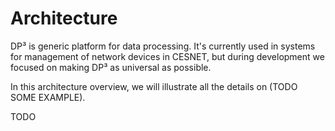 # Architecture

DP³ is generic platform for data processing. It's currently used in systems for management of network devices in CESNET, but during development we focused on making DP³ as universal as possible.

In this architecture overview, we will illustrate all the details on (TODO SOME EXAMPLE).

TODO
